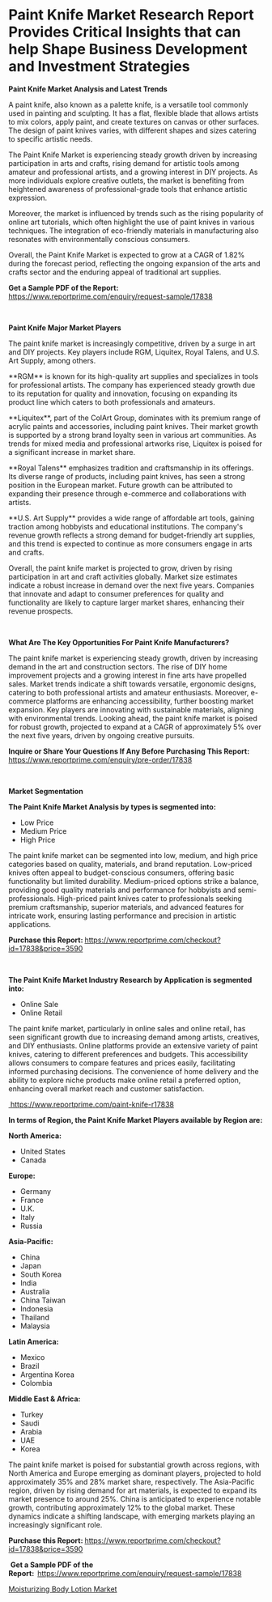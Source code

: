 <p><h1>Paint Knife Market Research Report Provides Critical Insights that can help Shape Business Development and Investment Strategies</h1></p><p><strong>Paint Knife Market Analysis and Latest Trends</strong></p>
<p><p>A paint knife, also known as a palette knife, is a versatile tool commonly used in painting and sculpting. It has a flat, flexible blade that allows artists to mix colors, apply paint, and create textures on canvas or other surfaces. The design of paint knives varies, with different shapes and sizes catering to specific artistic needs.</p><p>The Paint Knife Market is experiencing steady growth driven by increasing participation in arts and crafts, rising demand for artistic tools among amateur and professional artists, and a growing interest in DIY projects. As more individuals explore creative outlets, the market is benefiting from heightened awareness of professional-grade tools that enhance artistic expression.</p><p>Moreover, the market is influenced by trends such as the rising popularity of online art tutorials, which often highlight the use of paint knives in various techniques. The integration of eco-friendly materials in manufacturing also resonates with environmentally conscious consumers. </p><p>Overall, the Paint Knife Market is expected to grow at a CAGR of 1.82% during the forecast period, reflecting the ongoing expansion of the arts and crafts sector and the enduring appeal of traditional art supplies.</p></p>
<p><strong>Get a Sample PDF of the Report:&nbsp;</strong> <a href="https://www.reportprime.com/enquiry/request-sample/17838?utm_campaign=3443&utm_medium=2&utm_source=Github&utm_content=ia&utm_term=18032025&utm_id=paint-knife">https://www.reportprime.com/enquiry/request-sample/17838</a></p>
<p>&nbsp;</p>
<p><strong>Paint Knife Major Market Players</strong></p>
<p><p>The paint knife market is increasingly competitive, driven by a surge in art and DIY projects. Key players include RGM, Liquitex, Royal Talens, and U.S. Art Supply, among others.</p><p>**RGM** is known for its high-quality art supplies and specializes in tools for professional artists. The company has experienced steady growth due to its reputation for quality and innovation, focusing on expanding its product line which caters to both professionals and amateurs. </p><p>**Liquitex**, part of the ColArt Group, dominates with its premium range of acrylic paints and accessories, including paint knives. Their market growth is supported by a strong brand loyalty seen in various art communities. As trends for mixed media and professional artworks rise, Liquitex is poised for a significant increase in market share.</p><p>**Royal Talens** emphasizes tradition and craftsmanship in its offerings. Its diverse range of products, including paint knives, has seen a strong position in the European market. Future growth can be attributed to expanding their presence through e-commerce and collaborations with artists.</p><p>**U.S. Art Supply** provides a wide range of affordable art tools, gaining traction among hobbyists and educational institutions. The company's revenue growth reflects a strong demand for budget-friendly art supplies, and this trend is expected to continue as more consumers engage in arts and crafts.</p><p>Overall, the paint knife market is projected to grow, driven by rising participation in art and craft activities globally. Market size estimates indicate a robust increase in demand over the next five years. Companies that innovate and adapt to consumer preferences for quality and functionality are likely to capture larger market shares, enhancing their revenue prospects.</p></p>
<p>&nbsp;</p>
<p><strong>What Are The Key Opportunities For Paint Knife Manufacturers?</strong></p>
<p><p>The paint knife market is experiencing steady growth, driven by increasing demand in the art and construction sectors. The rise of DIY home improvement projects and a growing interest in fine arts have propelled sales. Market trends indicate a shift towards versatile, ergonomic designs, catering to both professional artists and amateur enthusiasts. Moreover, e-commerce platforms are enhancing accessibility, further boosting market expansion. Key players are innovating with sustainable materials, aligning with environmental trends. Looking ahead, the paint knife market is poised for robust growth, projected to expand at a CAGR of approximately 5% over the next five years, driven by ongoing creative pursuits.</p></p>
<p><strong>Inquire or Share Your Questions If Any Before Purchasing This Report:</strong> <a href="https://www.reportprime.com/enquiry/pre-order/17838?utm_campaign=3443&utm_medium=2&utm_source=Github&utm_content=ia&utm_term=18032025&utm_id=paint-knife">https://www.reportprime.com/enquiry/pre-order/17838</a></p>
<p>&nbsp;</p>
<p><strong>Market Segmentation</strong></p>
<p><strong>The Paint Knife Market Analysis by types is segmented into:</strong></p>
<p><ul><li>Low Price</li><li>Medium Price</li><li>High Price</li></ul></p>
<p><p>The paint knife market can be segmented into low, medium, and high price categories based on quality, materials, and brand reputation. Low-priced knives often appeal to budget-conscious consumers, offering basic functionality but limited durability. Medium-priced options strike a balance, providing good quality materials and performance for hobbyists and semi-professionals. High-priced paint knives cater to professionals seeking premium craftsmanship, superior materials, and advanced features for intricate work, ensuring lasting performance and precision in artistic applications.</p></p>
<p><strong>Purchase this Report:&nbsp;</strong><a href="https://www.reportprime.com/checkout?id=17838&price=3590&utm_campaign=3443&utm_medium=2&utm_source=Github&utm_content=ia&utm_term=18032025&utm_id=paint-knife">https://www.reportprime.com/checkout?id=17838&price=3590</a></p>
<p>&nbsp;</p>
<p><strong>The Paint Knife Market Industry Research by Application is segmented into:</strong></p>
<p><ul><li>Online Sale</li><li>Online Retail</li></ul></p>
<p><p>The paint knife market, particularly in online sales and online retail, has seen significant growth due to increasing demand among artists, creatives, and DIY enthusiasts. Online platforms provide an extensive variety of paint knives, catering to different preferences and budgets. This accessibility allows consumers to compare features and prices easily, facilitating informed purchasing decisions. The convenience of home delivery and the ability to explore niche products make online retail a preferred option, enhancing overall market reach and customer satisfaction.</p></p>
<p><a href="https://www.reportprime.com/paint-knife-r17838?utm_campaign=3443&utm_medium=2&utm_source=Github&utm_content=ia&utm_term=18032025&utm_id=paint-knife">&nbsp;https://www.reportprime.com/paint-knife-r17838</a></p>
<p><strong>In terms of Region, the Paint Knife Market Players available by Region are:</strong></p>
<p>
    <p> <strong> North America: </strong>
        <ul>
            <li>United States</li>
            <li>Canada</li>
        </ul>
        </p> 
    <p> <strong> Europe: </strong>
        <ul>
            <li>Germany</li>
            <li>France</li>
            <li>U.K.</li>
            <li>Italy</li>
            <li>Russia</li>
        </ul>
        </p> 
    <p> <strong> Asia-Pacific: </strong>
        <ul>
            <li>China</li>
            <li>Japan</li>
            <li>South Korea</li>
            <li>India</li>
            <li>Australia</li>
            <li>China Taiwan</li>
            <li>Indonesia</li>
            <li>Thailand</li>
            <li>Malaysia</li>
        </ul>
        </p> 
    <p> <strong> Latin America: </strong>
        <ul>
            <li>Mexico</li>
            <li>Brazil</li>
            <li>Argentina Korea</li>
            <li>Colombia</li>
        </ul>
        </p> 
    <p> <strong> Middle East & Africa: </strong>
        <ul>
            <li>Turkey</li>
            <li>Saudi</li>
            <li>Arabia</li>
            <li>UAE</li>
            <li>Korea</li>
        </ul>
    </p>
    </p>
<p><p>The paint knife market is poised for substantial growth across regions, with North America and Europe emerging as dominant players, projected to hold approximately 35% and 28% market share, respectively. The Asia-Pacific region, driven by rising demand for art materials, is expected to expand its market presence to around 25%. China is anticipated to experience notable growth, contributing approximately 12% to the global market. These dynamics indicate a shifting landscape, with emerging markets playing an increasingly significant role.</p></p>
<p><strong>Purchase this Report: </strong><a href="https://www.reportprime.com/checkout?id=17838&price=3590&utm_campaign=3443&utm_medium=2&utm_source=Github&utm_content=ia&utm_term=18032025&utm_id=paint-knife">https://www.reportprime.com/checkout?id=17838&price=3590</a></p>
<p>&nbsp;<strong>Get a Sample PDF of the Report:&nbsp;&nbsp;</strong><a href="https://www.reportprime.com/enquiry/request-sample/17838?utm_campaign=3443&utm_medium=2&utm_source=Github&utm_content=ia&utm_term=18032025&utm_id=paint-knife">https://www.reportprime.com/enquiry/request-sample/17838</a></p>
<p><strong></strong></p>
<p><p><a href="https://github.com/sirayedantte/Market-Research-Report-List-1/blob/main/moisturizing-body-lotion-market.md?utm_campaign=3443&utm_medium=2&utm_source=Github&utm_content=ia&utm_term=18032025&utm_id=paint-knife">Moisturizing Body Lotion Market</a></p></p>